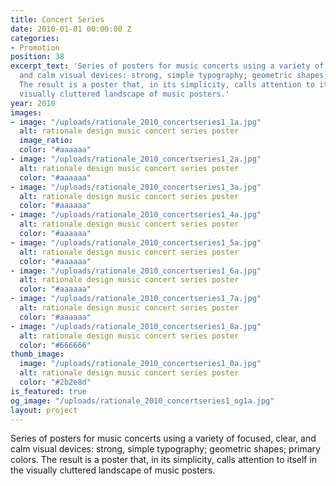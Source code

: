 ```yaml
---
title: Concert Series
date: 2010-01-01 00:00:00 Z
categories:
- Promotion
position: 38
excerpt_text: 'Series of posters for music concerts using a variety of focused, clear,
  and calm visual devices: strong, simple typography; geometric shapes; primary colors.
  The result is a poster that, in its simplicity, calls attention to itself in the
  visually cluttered landscape of music posters.'
year: 2010
images:
- image: "/uploads/rationale_2010_concertseries1_1a.jpg"
  alt: rationale design music concert series poster
  image_ratio: 
  color: "#aaaaaa"
- image: "/uploads/rationale_2010_concertseries1_2a.jpg"
  alt: rationale design music concert series poster
  color: "#aaaaaa"
- image: "/uploads/rationale_2010_concertseries1_3a.jpg"
  alt: rationale design music concert series poster
  color: "#aaaaaa"
- image: "/uploads/rationale_2010_concertseries1_4a.jpg"
  alt: rationale design music concert series poster
  color: "#aaaaaa"
- image: "/uploads/rationale_2010_concertseries1_5a.jpg"
  alt: rationale design music concert series poster
  color: "#aaaaaa"
- image: "/uploads/rationale_2010_concertseries1_6a.jpg"
  alt: rationale design music concert series poster
  color: "#aaaaaa"
- image: "/uploads/rationale_2010_concertseries1_7a.jpg"
  alt: rationale design music concert series poster
  color: "#aaaaaa"
- image: "/uploads/rationale_2010_concertseries1_8a.jpg"
  alt: rationale design music concert series poster
  color: "#666666"
thumb_image:
  image: "/uploads/rationale_2010_concertseries1_0a.jpg"
  alt: rationale design music concert series poster
  color: "#2b2e8d"
is_featured: true
og_image: "/uploads/rationale_2010_concertseries1_og1a.jpg"
layout: project
---
```


Series of posters for music concerts using a variety of focused, clear, and calm visual devices: strong, simple typography; geometric shapes; primary colors. The result is a poster that, in its simplicity, calls attention to itself in the visually cluttered landscape of music posters.
